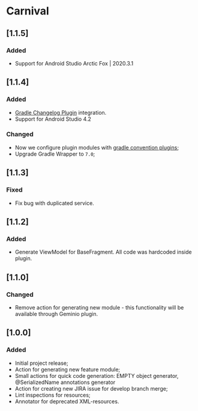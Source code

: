# Carnival

## [1.1.5]
### Added
- Support for Android Studio Arctic Fox | 2020.3.1

## [1.1.4]
### Added
- [Gradle Changelog Plugin](https://github.com/JetBrains/gradle-changelog-plugin) integration.
- Support for Android Studio 4.2

### Changed
- Now we configure plugin modules with [gradle convention plugins](https://docs.gradle.org/current/samples/sample_convention_plugins.html);
- Upgrade Gradle Wrapper to `7.0`;

## [1.1.3]
### Fixed
- Fix bug with duplicated service.

## [1.1.2]
### Added
- Generate ViewModel for BaseFragment. All code was hardcoded inside plugin.

## [1.1.0]
### Changed
- Remove action for generating new module - this functionality will be available through Geminio plugin.

## [1.0.0]
### Added
- Initial project release;
- Action for generating new feature module;
- Small actions for quick code generation: EMPTY object generator, @SerializedName annotations generator
- Action for creating new JIRA issue for develop branch merge;
- Lint inspections for resources;
- Annotator for deprecated XML-resources.
